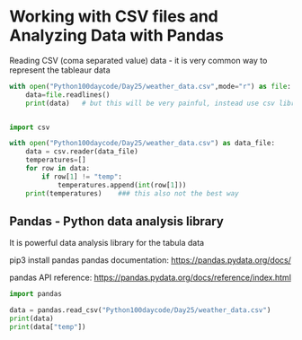 # Working with CSV files and Analyzing Data with Pandas

Reading CSV (coma separated value) data - it is very common way to represent the tableaur data 

```py 
with open("Python100daycode/Day25/weather_data.csv",mode="r") as file:
    data=file.readlines()
    print(data)   # but this will be very painful, instead use csv library 

```

```py

import csv

with open("Python100daycode/Day25/weather_data.csv") as data_file:
    data = csv.reader(data_file)
    temperatures=[]
    for row in data:
        if row[1] != "temp":
            temperatures.append(int(row[1]))
    print(temperatures)    ### this also not the best way 

```

## Pandas - Python data analysis library 
It is powerful data analysis library for the tabula data

pip3 install pandas
pandas documentation: <https://pandas.pydata.org/docs/>

pandas API reference: <https://pandas.pydata.org/docs/reference/index.html>

```py 
import pandas

data = pandas.read_csv("Python100daycode/Day25/weather_data.csv")
print(data)
print(data["temp"])

```

